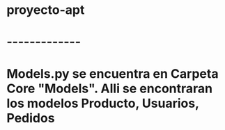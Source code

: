 # proyecto-apt

# ------------- #
# Models.py se encuentra en Carpeta Core "Models". Alli se encontraran los modelos Producto, Usuarios, Pedidos

